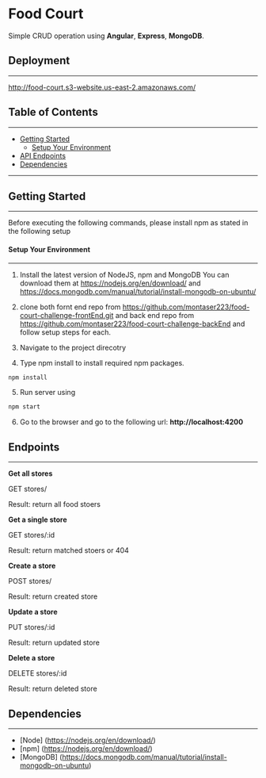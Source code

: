 # Food Court

Simple CRUD operation using **Angular**, **Express**, **MongoDB**.

## Deployment

---

http://food-court.s3-website.us-east-2.amazonaws.com/

## Table of Contents

---

<!-- TOC -->

- [Getting Started](#getting-started)
  - [Setup Your Environment](#setup-your-environment)
- [API Endpoints](#Endpoints)
- [Dependencies](#dependencies)
  <!-- /TOC -->

---

## Getting Started

---

Before executing the following commands, please install npm as stated in the following setup

#### Setup Your Environment

---

1. Install the latest version of NodeJS, npm and MongoDB You can download them at https://nodejs.org/en/download/ and https://docs.mongodb.com/manual/tutorial/install-mongodb-on-ubuntu/

2. clone both fornt end repo from https://github.com/montaser223/food-court-challenge-frontEnd.git and back end repo from https://github.com/montaser223/food-court-challenge-backEnd and follow setup steps for each.

3. Navigate to the project direcotry

4. Type npm install to install required npm packages.

```bash
npm install
```

5. Run server using

```bash
npm start
```

6. Go to the browser and go to the following url: **http://localhost:4200**

## Endpoints

---

**Get all stores**

GET stores/

Result: return all food stoers

**Get a single store**

GET stores/:id

Result: return matched stoers or 404

**Create a store**

POST stores/

Result: return created store

**Update a store**

PUT stores/:id

Result: return updated store

**Delete a store**

DELETE stores/:id

Result: return deleted store

## Dependencies

---

- [Node] (https://nodejs.org/en/download/)
- [npm] (https://nodejs.org/en/download/)
- [MongoDB] (https://docs.mongodb.com/manual/tutorial/install-mongodb-on-ubuntu)
